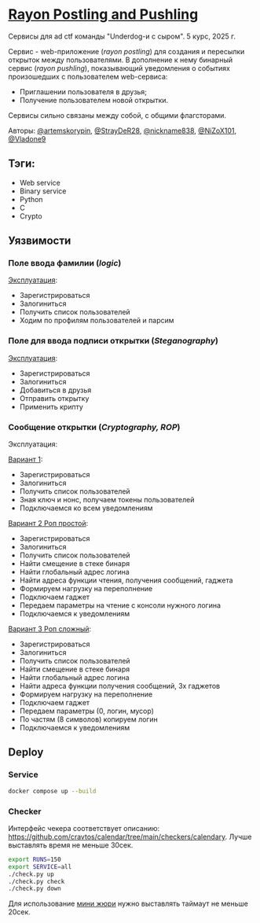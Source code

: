 # [Rayon Postling and Pushling](https://docs.google.com/document/d/1mlCi7va9ZJptabR5f_wPbHOmS434_Avf27pHc7lCZLw/edit?tab=t.0)
Сервисы для ad ctf команды "Underdog-и с сыром". 5 курс, 2025 г.

Сервис - web-приложение (*rayon postling*) для создания и пересылки открыток между пользователями. В дополнение к нему бинарный сервис (*rayon pushling*), показывающий уведомления о событиях произошедших с пользователем web-сервиса: 
* Приглашении пользователя в друзья;
* Получение пользователем новой открытки.

Сервисы сильно связаны между собой, с общими флагсторами.

Авторы: [@artemskorypin](https://github.com/artemskorypin), [@StrayDeR28](https://github.com/StrayDeR28), [@nickname838](https://github.com/nickname838), [@NiZoX101](https://github.com/NiZoX101), [@Vladone9](https://github.com/Vladone9)

## Тэги:
* Web service
* Binary service
* Python
* C
* Crypto

## Уязвимости
### Поле ввода фамилии (*logic*)

[Эксплуатация](https://github.com/StrayDeR28/AD_CTF_Services/blob/main/exploits/exploit_surname.py):
* Зарегистрироваться
* Залогиниться
* Получить список пользователей
* Ходим по профилям пользователей и парсим

### Поле для ввода подписи открытки (*Steganography*)

[Эксплуатация](https://github.com/StrayDeR28/AD_CTF_Services/blob/main/exploits/exploit_steganogrphy.py):
* Зарегистрироваться
* Залогиниться
* Добавиться в друзья
* Отправить открытку
* Применить крипту

### Сообщение открытки (*Cryptography, ROP*)

Эксплуатация:

[Вариант 1](https://github.com/StrayDeR28/AD_CTF_Services/blob/main/exploits/exploit_mail.py):
* Зарегистрироваться
* Залогиниться
* Получить список пользователей
* Зная ключ и нонс, получаем токены пользователей
* Подключаемся ко всем уведомлениям
    
[Вариант 2 Роп простой](https://github.com/StrayDeR28/AD_CTF_Services/blob/main/exploits/ROP_attack_easy_read_console.py):
* Зарегистрироваться
* Залогиниться
* Получить список пользователей
* Найти смещение в стеке бинаря
* Найти глобальный адрес логина
* Найти адреса функции чтения, получения сообщений, гаджета
* Формируем нагрузку на переполнение
* Подключаем гаджет
* Передаем параметры на чтение с консоли нужного логина
* Подключаемся к уведомлениям
      
[Вариант 3 Роп сложный](https://github.com/StrayDeR28/AD_CTF_Services/blob/main/exploits/rop_attack_copying_name_in_loop.py):
* Зарегистрироваться
* Залогиниться
* Получить список пользователей
* Найти смещение в стеке бинаря
* Найти глобальный адрес логина
* Найти адреса функции получения сообщений, 3х гаджетов 
* Формируем нагрузку на переполнение
* Подключаем гаджет
* Передаем параметры (0, логин, мусор)
* По частям (8 символов) копируем логин
* Подключаемся к уведомлениям

## Deploy
### Service
```bash
docker compose up --build
```
### Checker

Интерфейс чекера соответствует описанию: https://github.com/cravtos/calendar/tree/main/checkers/calendary. Лучше выставлять время не меньше 30сек.
```bash
export RUNS=150
export SERVICE=all 
./check.py up
./check.py check
./check.py down
```
Для использование [мини жюри](https://github.com/hacker-volodya/mini-checksystem) нужно выставлять таймаут не меньше 20сек.
